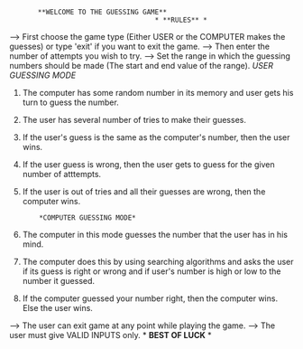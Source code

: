            **WELCOME TO THE GUESSING GAME**                         
                                        * **RULES** *
   --> First choose the game type (Either USER or the COMPUTER makes the guesses) or type 'exit' if you want to exit the game.
   --> Then enter the number of attempts you wish to try.
   --> Set the range in which the guessing numbers should be made (The start and end value of the range).
               *USER GUESSING MODE*
  1.  The computer has some random number in its memory and user gets his turn to guess the number.
  2. The user has several number of tries to make their guesses.
  3. If the user's guess is the same as the computer's number, then the user wins.
  4. If the user guess is wrong, then the user gets to guess for the given number of atttempts.
  5. If the user is out of tries and all their guesses are wrong, then the computer wins.


             *COMPUTER GUESSING MODE*
  1. The computer in this mode guesses the number that the user has in his mind.
  2. The computer does this by using searching algorithms and asks the user if its guess is right or wrong and if user's number is high or low to 
   the number it guessed.
  3. If the computer guessed your number right, then the computer wins. Else the user wins.

   --> The user can exit game at any point while playing the game.
   --> The user must give VALID INPUTS only.
               * **BEST OF LUCK** *